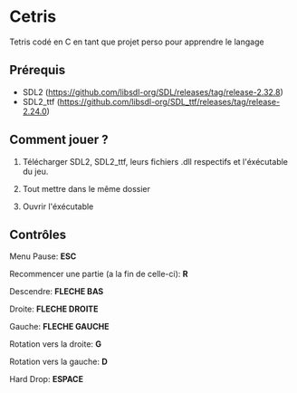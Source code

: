 # Cetris

Tetris codé en C en tant que projet perso pour apprendre le langage

## Prérequis
- SDL2 (https://github.com/libsdl-org/SDL/releases/tag/release-2.32.8)
- SDL2_ttf (https://github.com/libsdl-org/SDL_ttf/releases/tag/release-2.24.0)

## Comment jouer ?
1. Télécharger SDL2, SDL2_ttf, leurs fichiers .dll respectifs et l'éxécutable du jeu.

2. Tout mettre dans le même dossier

3. Ouvrir l'éxécutable

## Contrôles
Menu Pause: **ESC**

Recommencer une partie (a la fin de celle-ci): **R**

Descendre: **FLECHE BAS**

Droite: **FLECHE DROITE**

Gauche: **FLECHE GAUCHE**

Rotation vers la droite: **G**

Rotation vers la gauche: **D**

Hard Drop: **ESPACE**

